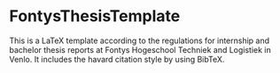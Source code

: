 # FontysThesisTemplate

This is a LaTeX template according to the regulations for internship and bachelor thesis reports 
at Fontys Hogeschool Techniek and Logistiek in Venlo. It includes the havard citation style by using BibTeX. 

